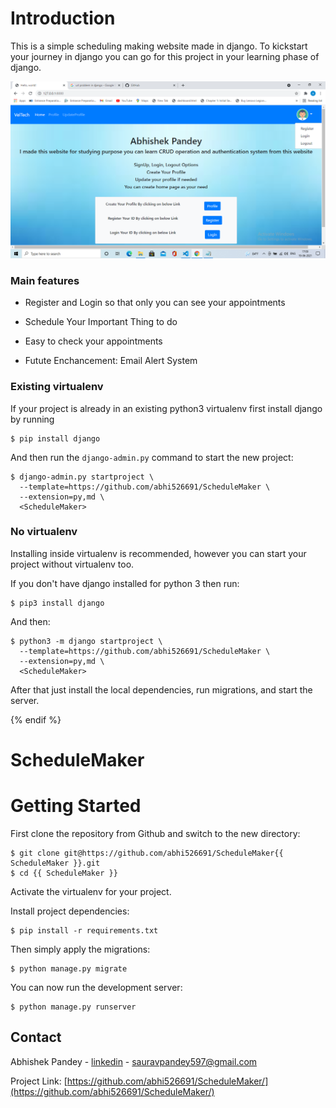 
# Introduction

This is a simple scheduling making website made in django. To kickstart your journey in django you can go for this project in your learning phase of django.

![Default Home View](screenshots/Index.png "Title")

### Main features

* Register and Login so that only you can see your appointments

* Schedule Your Important Thing to do

* Easy to check your appointments

* Futute Enchancement: Email Alert System



### Existing virtualenv

If your project is already in an existing python3 virtualenv first install django by running

    $ pip install django
    
And then run the `django-admin.py` command to start the new project:

    $ django-admin.py startproject \
      --template=https://github.com/abhi526691/ScheduleMaker \
      --extension=py,md \
      <ScheduleMaker>
      
### No virtualenv

Installing inside virtualenv is recommended, however you can start your project without virtualenv too.

If you don't have django installed for python 3 then run:

    $ pip3 install django
    
And then:

    $ python3 -m django startproject \
      --template=https://github.com/abhi526691/ScheduleMaker \
      --extension=py,md \
      <ScheduleMaker>
      
      
After that just install the local dependencies, run migrations, and start the server.

{% endif %}

# ScheduleMaker

# Getting Started

First clone the repository from Github and switch to the new directory:

    $ git clone git@https://github.com/abhi526691/ScheduleMaker{{ ScheduleMaker }}.git
    $ cd {{ ScheduleMaker }}
    
Activate the virtualenv for your project.
    
Install project dependencies:

    $ pip install -r requirements.txt
    
    
Then simply apply the migrations:

    $ python manage.py migrate
    

You can now run the development server:

    $ python manage.py runserver
    
    
    
<!-- CONTACT -->
## Contact

Abhishek Pandey - [linkedin](https://www.linkedin.com/in/abhishek-pandey-1515aa171/) - sauravpandey597@gmail.com

Project Link: [https://github.com/abhi526691/ScheduleMaker/](https://github.com/abhi526691/ScheduleMaker/)
